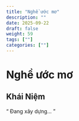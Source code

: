 ```yaml
---
title: "Nghề ước mơ"
description: ""
date: 2025-09-22
draft: false
weight: 59
tags: [""]
categories: [""]
---
```


# Nghề ước mơ

<!-- **Mã:** 
**Nhóm:**  -->

## Khái Niệm

“ 
Đang xây dựng...
”